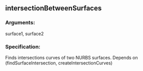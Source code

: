 ## intersectionBetweenSurfaces
### Arguments: 
surface1, surface2
### Specification: 
Finds intersections curves of two NURBS surfaces. Depends on (findSurfaceIntersection, createIntersectionCurves)
